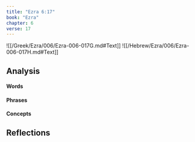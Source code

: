 ```yaml
---
title: "Ezra 6:17"
book: "Ezra"
chapter: 6
verse: 17
---
```

![[/Greek/Ezra/006/Ezra-006-017G.md#Text]]
![[/Hebrew/Ezra/006/Ezra-006-017H.md#Text]]

## Analysis

#### Words

#### Phrases

#### Concepts

## Reflections
